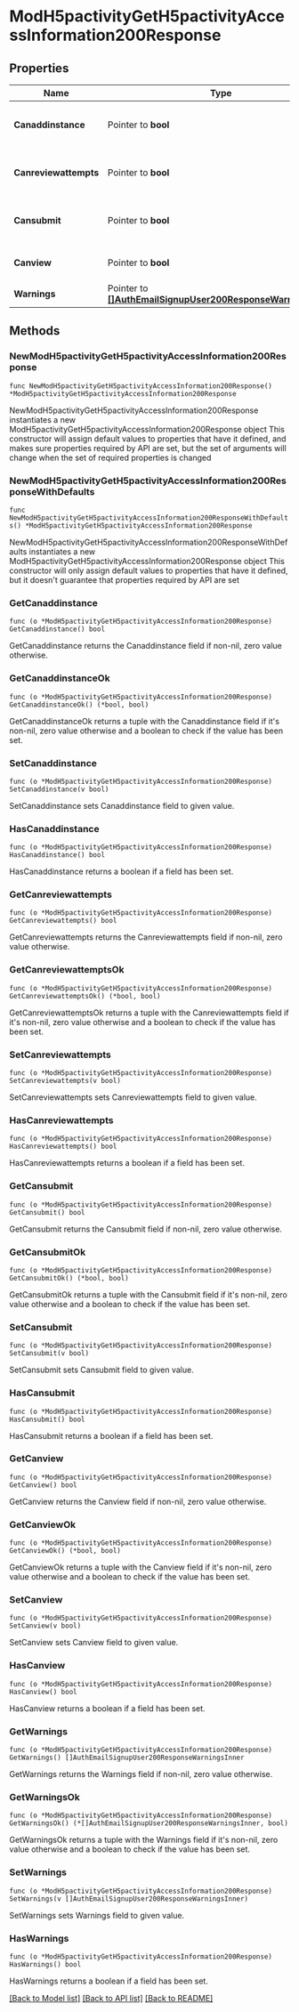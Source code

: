 # ModH5pactivityGetH5pactivityAccessInformation200Response

## Properties

Name | Type | Description | Notes
------------ | ------------- | ------------- | -------------
**Canaddinstance** | Pointer to **bool** | Whether the user has the capability mod/h5pactivity:addinstance allowed. | [optional] [default to null]
**Canreviewattempts** | Pointer to **bool** | Whether the user has the capability mod/h5pactivity:reviewattempts allowed. | [optional] [default to null]
**Cansubmit** | Pointer to **bool** | Whether the user has the capability mod/h5pactivity:submit allowed. | [optional] [default to null]
**Canview** | Pointer to **bool** | Whether the user has the capability mod/h5pactivity:view allowed. | [optional] [default to null]
**Warnings** | Pointer to [**[]AuthEmailSignupUser200ResponseWarningsInner**](AuthEmailSignupUser200ResponseWarningsInner.md) |  | [optional] 

## Methods

### NewModH5pactivityGetH5pactivityAccessInformation200Response

`func NewModH5pactivityGetH5pactivityAccessInformation200Response() *ModH5pactivityGetH5pactivityAccessInformation200Response`

NewModH5pactivityGetH5pactivityAccessInformation200Response instantiates a new ModH5pactivityGetH5pactivityAccessInformation200Response object
This constructor will assign default values to properties that have it defined,
and makes sure properties required by API are set, but the set of arguments
will change when the set of required properties is changed

### NewModH5pactivityGetH5pactivityAccessInformation200ResponseWithDefaults

`func NewModH5pactivityGetH5pactivityAccessInformation200ResponseWithDefaults() *ModH5pactivityGetH5pactivityAccessInformation200Response`

NewModH5pactivityGetH5pactivityAccessInformation200ResponseWithDefaults instantiates a new ModH5pactivityGetH5pactivityAccessInformation200Response object
This constructor will only assign default values to properties that have it defined,
but it doesn't guarantee that properties required by API are set

### GetCanaddinstance

`func (o *ModH5pactivityGetH5pactivityAccessInformation200Response) GetCanaddinstance() bool`

GetCanaddinstance returns the Canaddinstance field if non-nil, zero value otherwise.

### GetCanaddinstanceOk

`func (o *ModH5pactivityGetH5pactivityAccessInformation200Response) GetCanaddinstanceOk() (*bool, bool)`

GetCanaddinstanceOk returns a tuple with the Canaddinstance field if it's non-nil, zero value otherwise
and a boolean to check if the value has been set.

### SetCanaddinstance

`func (o *ModH5pactivityGetH5pactivityAccessInformation200Response) SetCanaddinstance(v bool)`

SetCanaddinstance sets Canaddinstance field to given value.

### HasCanaddinstance

`func (o *ModH5pactivityGetH5pactivityAccessInformation200Response) HasCanaddinstance() bool`

HasCanaddinstance returns a boolean if a field has been set.

### GetCanreviewattempts

`func (o *ModH5pactivityGetH5pactivityAccessInformation200Response) GetCanreviewattempts() bool`

GetCanreviewattempts returns the Canreviewattempts field if non-nil, zero value otherwise.

### GetCanreviewattemptsOk

`func (o *ModH5pactivityGetH5pactivityAccessInformation200Response) GetCanreviewattemptsOk() (*bool, bool)`

GetCanreviewattemptsOk returns a tuple with the Canreviewattempts field if it's non-nil, zero value otherwise
and a boolean to check if the value has been set.

### SetCanreviewattempts

`func (o *ModH5pactivityGetH5pactivityAccessInformation200Response) SetCanreviewattempts(v bool)`

SetCanreviewattempts sets Canreviewattempts field to given value.

### HasCanreviewattempts

`func (o *ModH5pactivityGetH5pactivityAccessInformation200Response) HasCanreviewattempts() bool`

HasCanreviewattempts returns a boolean if a field has been set.

### GetCansubmit

`func (o *ModH5pactivityGetH5pactivityAccessInformation200Response) GetCansubmit() bool`

GetCansubmit returns the Cansubmit field if non-nil, zero value otherwise.

### GetCansubmitOk

`func (o *ModH5pactivityGetH5pactivityAccessInformation200Response) GetCansubmitOk() (*bool, bool)`

GetCansubmitOk returns a tuple with the Cansubmit field if it's non-nil, zero value otherwise
and a boolean to check if the value has been set.

### SetCansubmit

`func (o *ModH5pactivityGetH5pactivityAccessInformation200Response) SetCansubmit(v bool)`

SetCansubmit sets Cansubmit field to given value.

### HasCansubmit

`func (o *ModH5pactivityGetH5pactivityAccessInformation200Response) HasCansubmit() bool`

HasCansubmit returns a boolean if a field has been set.

### GetCanview

`func (o *ModH5pactivityGetH5pactivityAccessInformation200Response) GetCanview() bool`

GetCanview returns the Canview field if non-nil, zero value otherwise.

### GetCanviewOk

`func (o *ModH5pactivityGetH5pactivityAccessInformation200Response) GetCanviewOk() (*bool, bool)`

GetCanviewOk returns a tuple with the Canview field if it's non-nil, zero value otherwise
and a boolean to check if the value has been set.

### SetCanview

`func (o *ModH5pactivityGetH5pactivityAccessInformation200Response) SetCanview(v bool)`

SetCanview sets Canview field to given value.

### HasCanview

`func (o *ModH5pactivityGetH5pactivityAccessInformation200Response) HasCanview() bool`

HasCanview returns a boolean if a field has been set.

### GetWarnings

`func (o *ModH5pactivityGetH5pactivityAccessInformation200Response) GetWarnings() []AuthEmailSignupUser200ResponseWarningsInner`

GetWarnings returns the Warnings field if non-nil, zero value otherwise.

### GetWarningsOk

`func (o *ModH5pactivityGetH5pactivityAccessInformation200Response) GetWarningsOk() (*[]AuthEmailSignupUser200ResponseWarningsInner, bool)`

GetWarningsOk returns a tuple with the Warnings field if it's non-nil, zero value otherwise
and a boolean to check if the value has been set.

### SetWarnings

`func (o *ModH5pactivityGetH5pactivityAccessInformation200Response) SetWarnings(v []AuthEmailSignupUser200ResponseWarningsInner)`

SetWarnings sets Warnings field to given value.

### HasWarnings

`func (o *ModH5pactivityGetH5pactivityAccessInformation200Response) HasWarnings() bool`

HasWarnings returns a boolean if a field has been set.


[[Back to Model list]](../README.md#documentation-for-models) [[Back to API list]](../README.md#documentation-for-api-endpoints) [[Back to README]](../README.md)


